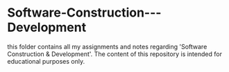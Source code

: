 # Software-Construction---Development
this folder contains all my assignments and notes regarding 'Software Construction &amp; Development'. The content of this repository is intended for educational purposes only.
